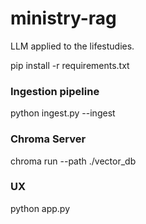 # ministry-rag
LLM applied to the lifestudies.

pip install -r requirements.txt

### Ingestion pipeline
python ingest.py --ingest

### Chroma Server
chroma run --path ./vector_db

### UX
python app.py
